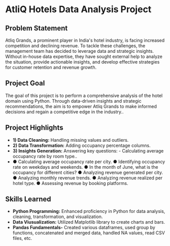 # AtliQ Hotels Data Analysis Project

## Problem Statement

Atliq Grands, a prominent player in India's hotel industry, is facing increased competition and declining revenue. To tackle these challenges, the management team has decided to leverage data and strategic insights. Without in-house data expertise, they have sought external help to analyze the situation, provide actionable insights, and develop effective strategies for customer retention and revenue growth.

## Project Goal

The goal of this project is to perform a comprehensive analysis of the hotel domain using Python. Through data-driven insights and strategic recommendations, the aim is to empower Atliq Grands to make informed decisions and regain a competitive edge in the industry..

## Project Highlights

- **1) Data Cleaning:** Handling missing values and outliers.
- **2) Data Transformation:** Adding occupancy percentage columns.
- **3) Insights Generation:** Answering key questions:
         - Calculating average occupancy rate by room type..
-    ● Calculating average occupancy rate per city.
    ● Identifying occupancy rate on weekdays and weekends.
    ● In the month of June, what is the occupancy for different cities?
    ● Analyzing revenue generated per city.
    ● Analyzing monthly revenue trends.
    ● Analyzing revenue realized per hotel type.
    ● Assessing revenue by booking platforms.

## Skills Learned

- **Python Programming:** Enhanced proficiency in Python for data analysis, cleaning, transformation, and visualization.
- **Data Viusualization:** Utilized Matplotlib library to create charts and bars.
- **Pandas Fundamentals-** Created various dataframes, used group by functions, concatenated and merged data, handled NA values, read CSV files, etc.
